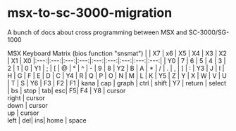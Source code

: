 

# msx-to-sc-3000-migration
A bunch of docs about cross programming between MSX and SC-3000/SG-1000

MSX Keyboard Matrix (bios function "snsmat")
|  | X7 | x6 | X5 | X4 | X3 | X2 | X1 | X0
|:---:|:---:|:---:|:---:|:---:|:---:|:---:|:---:|:---:|
| Y0 | 7 | 6 | 5 | 4 | 3 | 2 | 1 | 0
| Y1 | ; | [ | @ | ° | ^ | - | 9 | 8
| Y2 | B | A | * | / | . | , | ] | :
| Y3 | J | I | H | G | F | E | D | C
| Y4 | R | Q | P | O | N | M | L | K
| Y5 | Z | Y | X | W | V | U | T | S
| Y6 | F3 | F2 | F1 | kana | cap | graph | ctrl | shift
| Y7 | return | select | bs | stop | tab| esc| F5| F4 
| Y8 | cursor<br>right | cursor<br>down | cursor<br>up | cursor<br>left | del| ins| home | space 
